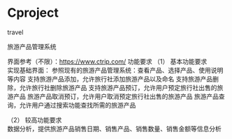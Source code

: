 # Cproject
travel

旅游产品管理系统 

界面参考（不限）：https://www.ctrip.com/ 
功能要求 
（1） 基本功能要求  
实现基础界面： 
参照现有的旅游产品管理系统：查看产品、选择产品、使用说明等内容 
支持旅游产品添加，允许旅行社添加旅游产品以及命名 
支持旅游产品删除，允许旅行社删除旅游产品 
支持旅游产品预订，允许用户预定旅行社出售的旅游产品 
旅游产品取消预订，允许用户取消预定旅行社出售的旅游产品 
旅游产品查询，允许用户通过搜索功能查找所需的旅游产品 

（2） 较高功能要求  
数据分析，提供旅游产品销售日期、销售产品、销售数量、销售金额等信息分析
